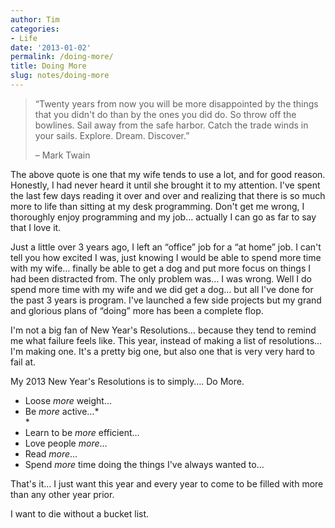 ```yaml
---
author: Tim
categories:
- Life
date: '2013-01-02'
permalink: /doing-more/
title: Doing More
slug: notes/doing-more
---
```


> &#8220;Twenty years from now you will be more disappointed by the things that you didn't do than by the ones you did do. So throw off the bowlines. Sail away from the safe harbor. Catch the trade winds in your sails. Explore. Dream. Discover.&#8221;
> 
> &#8211; Mark Twain

The above quote is one that my wife tends to use a lot, and for good reason. Honestly, I had never heard it until she brought it to my attention. I've spent the last few days reading it over and over and realizing that there is so much more to life than sitting at my desk programming. Don't get me wrong, I thoroughly enjoy programming and my job&#8230; actually I can go as far to say that I love it.

Just a little over 3 years ago, I left an &#8220;office&#8221; job for a &#8220;at home&#8221; job. I can't tell you how excited I was, just knowing I would be able to spend more time with my wife&#8230; finally be able to get a dog and put more focus on things I had been distracted from. The only problem was&#8230; I was wrong. Well I do spend more time with my wife and we did get a dog&#8230; but all I've done for the past 3 years is program. I've launched a few side projects but my grand and glorious plans of &#8220;doing&#8221; more has been a complete flop.

I'm not a big fan of New Year's Resolutions&#8230; because they tend to remind me what failure feels like. This year, instead of making a list of resolutions&#8230; I'm making one. It's a pretty big one, but also one that is very very hard to fail at.

My 2013 New Year's Resolutions is to simply&#8230;. Do More.

  * Loose *more* weight&#8230;
  * Be *more* active&#8230;*  
    *
  * Learn to be *more* efficient&#8230;
  * Love people *more*&#8230;
  * Read *more*&#8230;
  * Spend *more* time doing the things I've always wanted to&#8230;

That's it&#8230; I just want this year and every year to come to be filled with more than any other year prior.

I want to die without a bucket list.
 